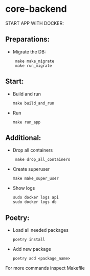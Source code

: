 # core-backend
START APP WITH DOCKER:

Preparations:
 -

 - Migrate the DB:

        make make_migrate
        make run_migrate


Start:
 -

 - Build and run

       make build_and_run

 - Run

       make run_app

Additional:
 - 

 - Drop all containers

        make drop_all_containers

 - Create superuser

       make make_super_user

 - Show logs 

       sudo docker logs api
       sudo docker logs db

Poetry:
 - 

 - Load all needed packages

       poetry install

 - Add new package

       poetry add <package_name>


For more commands inspect Makefile

